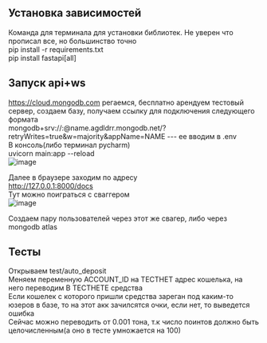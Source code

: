 ## Установка зависимостей
Команда для терминала для установки библиотек. Не уверен что прописал все, но большинство точно </br>
pip install -r requirements.txt </br>
pip install fastapi[all] </br>

## Запуск api+ws
https://cloud.mongodb.com регаемся, бесплатно арендуем тестовый сервер, создаем базу, получаем ссылку для подключения следующего формата</br>
mongodb+srv://<login>:<password>@name.agdldrr.mongodb.net/?retryWrites=true&w=majority&appName=NAME --- ее вводим в .env</br>
В консоль(либо терминал pycharm)</br>
uvicorn main:app --reload</br>
![image](https://github.com/g7AzaZLO/ton_deposit_ws/assets/59707245/00eab04a-a624-49a6-b2a6-9a1a88bb7661)

Далее в браузере заходим по адресу</br>
http://127.0.0.1:8000/docs</br>
Тут можно поиграться с сваггером</br>
![image](https://github.com/g7AzaZLO/ton_web_api/assets/59707245/02ce2dcb-8326-4893-8fd3-3b3022f8130b)

Создаем пару пользователей через этот же свагер, либо через mongodb atlas

## Тесты
Открываем test/auto_deposit</br>
Меняем переменную ACCOUNT_ID на ТЕСТНЕТ адрес кошелька, на него переводим В ТЕСТНЕТЕ средства</br>
Если кошелек с которого пришли средства зареган под каким-то юзеров в базе, то на этот акк зачилсятся очки, если нет, то выведется ошибка</br>
Сейчас можно переводить от 0.001 тона, т.к число поинтов должно быть целочисленным(а оно в тесте умножается на 100)
